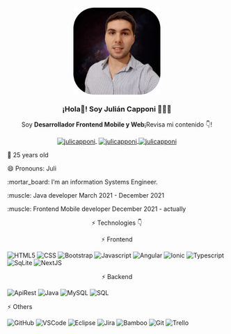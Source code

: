 <p align="center" width="300">
   <img align="center" width="200" src="https://github.com/Julicapponi/Julicapponi/blob/main/src/img/personal.png" />
   <h3 align="center">¡Hola👋! Soy Julián Capponi 👨🏻‍💻</h3>
</p>

<p align="center">Soy <strong>Desarrollador Frontend Mobile y Web</strong></b>¡Revisa mi contenido 👇!</p>
<p align="center">
   <a href="https://twitch.tv/julix56" target="blank" style='margin-right:4px'>
    <img align="center" src="https://cdn.jsdelivr.net/npm/simple-icons@3.0.1/icons/twitch.svg" alt="julicapponi" height="28px" width="28px" />
  </a>
  <a href="https://instagram.com/julicapponi" target="blank">
    <img align="center" src="https://cdn.jsdelivr.net/npm/simple-icons@3.0.1/icons/instagram.svg" alt="julicapponi" height="28px" width="28px" />
  </a>
  <a href="https://twitter.com/JulianCapponi" target="blank">
    <img align="center" src="https://cdn.jsdelivr.net/npm/simple-icons@3.0.1/icons/twitter.svg" alt="julicapponi" height="28px" width="28px" />
  </a>
</p>

<p align="left">🌱 25 years old</p>
<p align="left">😄 Pronouns: Juli</p>
<p align="left">:mortar_board: I’m an information Systems Engineer.</p>
<p align="left">:muscle: Java developer March 2021 - December 2021</p>
<p align="left">:muscle: Frontend Mobile developer December 2021 - actually</p>

<p align="center" width="200">⚡ Technologies 👇</p>
<p align="center" width="150">⚡ Frontend</p>
<p>
   <img alt="HTML5" src="https://img.shields.io/badge/-HTML5-0D1117?logo=html5&logoColor=E34F26&style=plastic"/>
   <img alt="CSS" src="https://img.shields.io/badge/-CSS3-0D1117?logo=css3&logoColor=0769AD&style=plastic"/>
   <img alt="Bootstrap" src="https://img.shields.io/badge/-Bootstrap-0D1117?logo=Bootstrap&logoColor=23A7F2&style=plastic"/>
   <img alt="Javascript" src="https://img.shields.io/badge/-JavaScript-0D1117?logo=javascript&logoColor=F7DF1E&style=plastic"/>
   <img alt="Angular" src="https://img.shields.io/badge/-Angular-0D1117?logo=Angular&logoColor=FB1C1C&style=plastic"/>
   <img alt="Ionic" src="https://img.shields.io/badge/-Ionic-0D1117?logo=Ionic&logoColor=23A7F2&style=plastic"/>
   <img alt="Typescript" src="https://img.shields.io/badge/-Typescript-0D1117?logo=Typescript&logoColor=23A7F2&style=plastic"/>
   <img alt="SqLite" src="https://img.shields.io/badge/-SqLite-0D1117?logo=SqLite&logoColor=23A7F2&style=plastic"/>
   <img alt="NextJS" src="https://img.shields.io/badge/-NextJS-0D1117?logo=NextJS&logoColor=23A7F2&style=plastic"/>
</p>

<p align="center" width="150">⚡ Backend</p>
 <p>
  <img alt="ApiRest" src="https://img.shields.io/badge/-ApiRest-0D1117?logo=ApiRest&logoColor=23A7F2&style=plastic"/>
  <!--<img alt="NodeJS" src="https://img.shields.io/badge/-NodeJS-0D1117?logo=NodeJS&logoColor=23A7F2&style=plastic"/> -->
  <img alt="Java" src="https://img.shields.io/badge/-Java-0D1117?logo=Java&logoColor=F7DF1E&style=plastic"/>
  <img alt="MySQL" src="https://img.shields.io/badge/-MySQL-0D1117?logo=MySQL&logoColor=blue&style=plastic"/>
  <img alt="SQL" src="https://img.shields.io/badge/-SQL-0D1117?logo=SQL&logoColor=47A248&style=plastic"/>
</p>

⚡ Others
 <p>
  <img alt="GitHub" src="https://img.shields.io/badge/-GitHub-0D1117?logo=github&logoColor=white&style=plastic"/>
  <img alt="VSCode" src="https://img.shields.io/badge/-VScode-0D1117?logo=visual-studio-code&logoColor=23A7F2&style=plastic"/>
  <img alt="Eclipse" src="https://img.shields.io/badge/-Eclipse-0D1117?logo=Eclipse&logoColor=23A7F2&style=plastic"/>
  <img alt="Jira" src="https://img.shields.io/badge/-Jira-0D1117?logo=Jira&logoColor=23A7F2&style=plastic"/>
  <img alt="Bamboo" src="https://img.shields.io/badge/-Bamboo-0D1117?logo=Bamboo&logoColor=23A7F2&style=plastic"/>
  <img alt="Git" src="https://img.shields.io/badge/-Git-0D1117?logo=Git&logoColor=23A7F2&style=plastic"/>
  <img alt="Trello" src="https://img.shields.io/badge/-Trello-0D1117?logo=Trello&logoColor=23A7F2&style=plastic"/>
</p>
